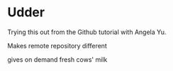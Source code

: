 # Udder
Trying this out from the Github tutorial with Angela Yu.

Makes remote repository different

gives on demand fresh cows' milk

